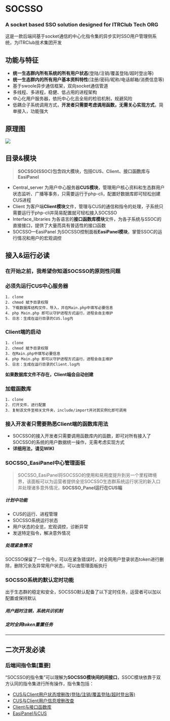 # SOCSSO
### A socket based SSO solution designed for ITRClub Tech ORG

这是一款后端间基于socket通信的中心化指令集的异步实时SSO用户管理侧系统，为ITRClub技术集团开发

## 功能与特征
* **统一生态群内所有系统的所有用户状态**(登陆/注销/覆盖登陆/超时登出等)
* **统一生态群内的所有用户基本资料特性**(注册/密码/昵称/电话邮箱/消费信息等)
* 基于swoole异步通信框架，双向socket通信管道
* 多线程、多进程，稳健、低占用的进程架构
* 中心化用户服务器，依托中心化且全局的检验机制，规避风险
* 低耦合子系统调用方式，**开发者只需要考虑调用函数，无需关心实现方式**，简单接入，功能强大

## 原理图
![](https://s1.ax1x.com/2018/08/11/PcVtbj.jpg)

## 目录&模块
> **SOCSSO(SSOC)包含四大模块，包括CUS、Client、接口函数库与EasiPanel**
* Central_server 为用户中心服务器**CUS模块**，管理用户核心资料和生态群用户状态监听、广播等事务，只需要运行于php-cli，配置好数据库即可轻松创建CUS进程
* Client 为客户端**Client模块**文件，管理与CUS的通信和指令的处理，子系统只需要运行于php-cli并简易配置就可轻松接入SOCSSO
* Interface_libraries 为各语言的**接口函数库模块**文件，为各子系统与SSOC的直接接口，提供了大量而具有普适性的接口函数
* SOCSSO—EasiPanel 为SOCSSO控制面板**EasiPanel模块**，掌管SSOC的运行情况和用户的宏观调控

## 接入&运行必读

### 在开始之前，我希望你知道SOCSSO的原则性问题


### 必须先运行CUS中心服务器
```
1. clone
2. chmod 赋予目录权限
3. 下载数据库结构文件，导入，并在Main.php中填写必要信息
4. php Main.php 即可以守护进程方式运行，进程会自主维护
5. 日志：生成在运行目录的CUS.log内
```

### Client端的启动
```
1. clone
2. chmod 赋予目录权限
3. 在Main.php中填写必要信息
4. php Main.php 即可以守护进程方式运行，进程会自主维护
5. 日志：生成在运行目录的Client.log内
```
**如果数据库文件不存在，Client端会自动创建**

### 加载函数库
```
1. clone
2. 打开文件，进行配置
3. 复制该文件至相关文件夹，include/import并对其实例化即可调用
```

### 接入开发者只需要熟悉Client端的函数库用法
* SOCSSO的接入开发者只需要调用函数库内的函数，即可对所有接入了SOCSSO的系统的用户数据统一操作，无需考虑实现方式  
* **详细用法，请见WIKI**

### SOCSSO_EasiPanel中心管理面板
> SOCSSO_EasiPanel将SOCSSO的使用和易用度提升到另一个里程碑境界，该面板可以为运营者提供全览SOCSSO生态群系统运行状况的新入口并处理诸多意外情况，**SOCSSO_Panel运行在CUS端**

##### 计划中功能
* CUS的运行、进程管理
* SOCSSO系统运行状态
* 用户状态的全览，宏观调控，诊断异常
* 发送特定指令，解决意外情况

##### 处理紧急情况
SOCSSO保留了一个指令，可以在紧急错误时，对全网用户登录状态token进行删除，删除冗余及异常用户状态，可以由管理面板执行

### SOCSSO系统的默认定时功能
出于生态群的稳定和安全，SOCSSO默认配备了以下定时任务，运营者可以加以配置或保持默认

##### 用户超时注销，系统共识机制

##### 定时全网token重置任务

-----


## 二次开发必读

### 后端间指令集[重要]
“SOCSSO的指令集”可以理解为**SOCSSO模块间的间接口**，SSOC模块依靠于双方认同的指令集进行所有操作，指令集包括：
* [CUS与Client用户状态增删改(登陆/注销/覆盖登陆/超时登出等)](http://dev.itrclub.com/LYJSpeedX/SOCSSO/wiki/%E6%8C%87%E4%BB%A4%E9%9B%86-%E7%94%A8%E6%88%B7%E7%8A%B6%E6%80%81%E7%9B%B8%E5%85%B3)
* [CUS与Client用户信息增删改查](http://dev.itrclub.com/LYJSpeedX/SOCSSO/wiki/%E6%8C%87%E4%BB%A4%E9%9B%86-%E7%94%A8%E6%88%B7%E4%BF%A1%E6%81%AF%E7%9B%B8%E5%85%B3) 
* [Client与接口函数库](http://dev.itrclub.com/LYJSpeedX/SOCSSO/wiki/%E6%8E%A5%E5%8F%A3%E5%87%BD%E6%95%B0%E5%BA%93%E6%8C%87%E4%BB%A4%E6%A0%BC%E5%BC%8F)
* [EasiPanel与CUS]()
